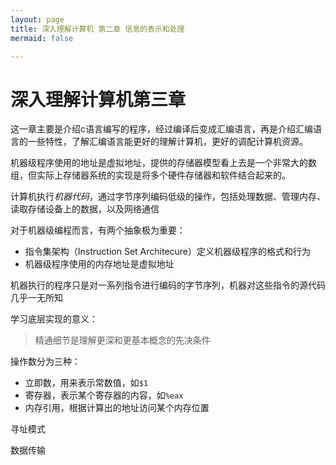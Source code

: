 ```yaml
---
layout: page
title: 深入理解计算机 第二章 信息的表示和处理
mermaid: false

---
```


# 深入理解计算机第三章

这一章主要是介绍c语言编写的程序，经过编译后变成汇编语言，再是介绍汇编语言的一些特性，了解汇编语言能更好的理解计算机，更好的调配计算机资源。



机器级程序使用的地址是虚拟地址，提供的存储器模型看上去是一个非常大的数组，但实际上存储器系统的实现是将多个硬件存储器和软件结合起来的。

计算机执行*机器代码*，通过字节序列编码低级的操作，包括处理数据、管理内存、读取存储设备上的数据，以及网络通信



对于机器级编程而言，有两个抽象极为重要：

- 指令集架构（Instruction Set Architecure）定义机器级程序的格式和行为
- 机器级程序使用的内存地址是虚拟地址



机器执行的程序只是对一系列指令进行编码的字节序列，机器对这些指令的源代码几乎一无所知



学习底层实现的意义：

> 精通细节是理解更深和更基本概念的先决条件



操作数分为三种：

- 立即数，用来表示常数值，如`$1`
- 寄存器，表示某个寄存器的内容，如`%eax`
- 内存引用，根据计算出的地址访问某个内存位置



寻址模式



数据传输